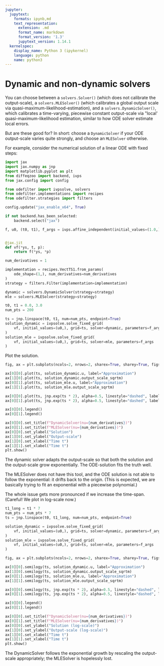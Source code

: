 ```yaml
---
jupyter:
  jupytext:
    formats: ipynb,md
    text_representation:
      extension: .md
      format_name: markdown
      format_version: '1.3'
      jupytext_version: 1.14.1
  kernelspec:
    display_name: Python 3 (ipykernel)
    language: python
    name: python3
---
```


# Dynamic and non-dynamic solvers

You can choose between a `solvers.Solver()` (which does not calibrate the output-scale), a `solvers.MLESolver()` (which calibrates a global output scale via quasi-maximum-likelihood-estimation), and a `solvers.DynamicSolver()`, which calibrates a time-varying, piecewise constant output-scale via "local' quasi-maximum-likelihood estimation, similar to how ODE solver estimate local errors.

But are these good for?
In short: choose a `DynamicSolver` if your ODE output-scale varies quite strongly, and choose an `MLESolver` otherwise.

For example, consider the numerical solution of a linear ODE with fixed steps:

```python
import jax
import jax.numpy as jnp
import matplotlib.pyplot as plt
from diffeqzoo import backend, ivps
from jax.config import config

from odefilter import ivpsolve, solvers
from odefilter.implementations import recipes
from odefilter.strategies import filters

config.update("jax_enable_x64", True)

if not backend.has_been_selected:
    backend.select("jax")
```

```python
f, u0, (t0, t1), f_args = ivps.affine_independent(initial_values=(1.0,), a=2.0)


@jax.jit
def vf(*ys, t, p):
    return f(*ys, *p)
```

```python
num_derivatives = 1

implementation = recipes.VectTS1.from_params(
    ode_shape=(1,), num_derivatives=num_derivatives
)
strategy = filters.Filter(implementation=implementation)

dynamic = solvers.DynamicSolver(strategy=strategy)
mle = solvers.MLESolver(strategy=strategy)
```

```python
t0, t1 = 0.0, 3.0
num_pts = 200

ts = jnp.linspace(t0, t1, num=num_pts, endpoint=True)
solution_dynamic = ivpsolve.solve_fixed_grid(
    vf, initial_values=(u0,), grid=ts, solver=dynamic, parameters=f_args
)
solution_mle = ivpsolve.solve_fixed_grid(
    vf, initial_values=(u0,), grid=ts, solver=mle, parameters=f_args
)
```

Plot the solution.

```python
fig, ax = plt.subplots(ncols=2, nrows=2, sharex=True, sharey=True, figsize=(8, 5))

ax[0][0].plot(ts, solution_dynamic.u, label="Approximation")
ax[1][0].plot(ts, solution_dynamic.output_scale_sqrtm)
ax[0][1].plot(ts, solution_mle.u, label="Approximation")
ax[1][1].plot(ts, solution_mle.output_scale_sqrtm)

ax[0][0].plot(ts, jnp.exp(ts * 2), alpha=0.5, linestyle="dashed", label="exp(At)y0")
ax[0][1].plot(ts, jnp.exp(ts * 2), alpha=0.5, linestyle="dashed", label="exp(At)y0")

ax[0][0].legend()
ax[0][1].legend()

ax[0][0].set_title(f"DynamicSolver(nu={num_derivatives})")
ax[0][1].set_title(f"MLESolver(nu={num_derivatives})")
ax[0][0].set_ylabel("Solution")
ax[1][0].set_ylabel("Output-scale")
ax[1][0].set_xlabel("Time t")
ax[1][1].set_xlabel("Time t")
plt.show()
```

The dynamic solver adapts the output-scale so that both the solution and the output-scale grow exponentially.
The ODE-solution fits the truth well.

The MLESolver does not have this tool, and the ODE solution is not able to follow the exponential: it drifts back to the origin. (This is expected, we are basically trying to fit an exponential with a piecewise polynomial.)

The whole issue gets more pronounced if we increase the time-span. (Careful! We plot in log-scale now.)


```python
t1_long = t1 * 7
num_pts = num_pts * 7
ts = jnp.linspace(t0, t1_long, num=num_pts, endpoint=True)

solution_dynamic = ivpsolve.solve_fixed_grid(
    vf, initial_values=(u0,), grid=ts, solver=dynamic, parameters=f_args
)
solution_mle = ivpsolve.solve_fixed_grid(
    vf, initial_values=(u0,), grid=ts, solver=mle, parameters=f_args
)
```

```python
fig, ax = plt.subplots(ncols=2, nrows=2, sharex=True, sharey=True, figsize=(8, 5))

ax[0][0].semilogy(ts, solution_dynamic.u, label="Approximation")
ax[1][0].semilogy(ts, solution_dynamic.output_scale_sqrtm)
ax[0][1].semilogy(ts, solution_mle.u, label="Approximation")
ax[1][1].semilogy(ts, solution_mle.output_scale_sqrtm)

ax[0][0].semilogy(ts, jnp.exp(ts * 2), alpha=0.5, linestyle="dashed", label="exp(At)y0")
ax[0][1].semilogy(ts, jnp.exp(ts * 2), alpha=0.5, linestyle="dashed", label="exp(At)y0")

ax[0][0].legend()
ax[0][1].legend()

ax[0][0].set_title(f"DynamicSolver(nu={num_derivatives})")
ax[0][1].set_title(f"MLESolver(nu={num_derivatives})")
ax[0][0].set_ylabel("Solution (log-scale)")
ax[1][0].set_ylabel("Output-scale (log-scale)")
ax[1][0].set_xlabel("Time t")
ax[1][1].set_xlabel("Time t")
plt.show()
```

The DynamicSolver follows the exponential growth by rescaling the output-scale appropriately; the MLESolver is hopelessly lost.
